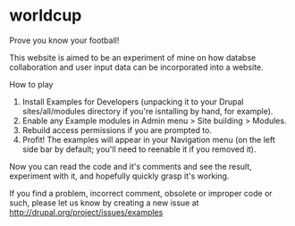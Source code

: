 # worldcup
Prove you know your football!


This website is aimed to be an experiment of mine on how databse collaboration and user input data can be incorporated into a website.


How to play
1. Install Examples for Developers (unpacking it to your Drupal sites/all/modules directory if you're isntalling by hand, for example).
2. Enable any Example modules in Admin menu > Site building > Modules.
3. Rebuild access permissions if you are prompted to.
4. Profit!  The examples will appear in your Navigation menu (on the left side bar by default; you'll need to reenable it if you removed it).

Now you can read the code and it's comments and see the result, experiment with it, and hopefully quickly grasp it's working.

If you find a problem, incorrect comment, obsolete or improper code or such, please let us know by creating a new issue at http://drupal.org/project/issues/examples

